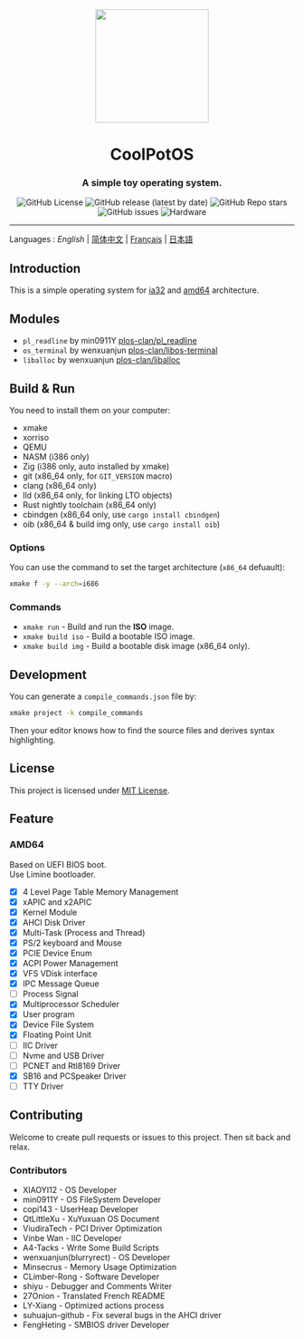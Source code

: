 <div align="center">
<img height="200px" src="https://github.com/user-attachments/assets/9542ad95-0f48-43ad-9617-a750db84e907" />

<h1 align="center">CoolPotOS</h1>
<h3>A simple toy operating system.</h3>

<img alt="GitHub License" src="https://img.shields.io/github/license/plos-clan/CoolPotOS?style=flat-square"/>
<img alt="GitHub release (latest by date)" src="https://img.shields.io/github/v/release/plos-clan/CoolPotOS?style=flat-square"/>
<img alt="GitHub Repo stars" src="https://img.shields.io/github/stars/plos-clan/CoolPotOS?style=flat-square"/>
<img alt="GitHub issues" src="https://img.shields.io/github/issues/plos-clan/CoolPotOS?style=flat-square"/>
<img alt="Hardware" src="https://img.shields.io/badge/Hardware-i386_x64-blue?style=flat-square"/>
</div>

---

Languages
: *English*
| [简体中文](readme/README-zh-CN.md)
| [Français](readme/README-fr-FR.md)
| [日本語](readme/README-ja-JP.md)

## Introduction

This is a simple operating system for [ia32](https://en.wikipedia.org/wiki/IA-32)
and [amd64](https://en.wikipedia.org/wiki/X86-64) architecture.

## Modules

- `pl_readline` by min0911Y [plos-clan/pl_readline](https://github.com/plos-clan/pl_readline)
- `os_terminal` by wenxuanjun [plos-clan/libos-terminal](https://github.com/plos-clan/libos-terminal)
- `liballoc` by wenxuanjun [plos-clan/liballoc](https://github.com/plos-clan/liballoc)

## Build & Run

You need to install them on your computer:

- xmake
- xorriso
- QEMU
- NASM (i386 only)
- Zig (i386 only, auto installed by xmake)
- git (x86_64 only, for `GIT_VERSION` macro)
- clang (x86_64 only)
- lld (x86_64 only, for linking LTO objects)
- Rust nightly toolchain (x86_64 only)
- cbindgen (x86_64 only, use `cargo install cbindgen`)
- oib (x86_64 & build img only, use `cargo install oib`)

### Options

You can use the command to set the target architecture (`x86_64` defuault):

```bash
xmake f -y --arch=i686
```

### Commands

- `xmake run` - Build and run the **ISO** image.
- `xmake build iso` - Build a bootable ISO image.
- `xmake build img` - Build a bootable disk image (x86_64 only).

## Development

You can generate a `compile_commands.json` file by:

```bash
xmake project -k compile_commands
```

Then your editor knows how to find the source files and derives syntax highlighting.

## License

This project is licensed under [MIT License](LICENSE).

## Feature

### AMD64

Based on UEFI BIOS boot. \
Use Limine bootloader.

- [x] 4 Level Page Table Memory Management
- [x] xAPIC and x2APIC
- [x] Kernel Module
- [x] AHCI Disk Driver
- [x] Multi-Task (Process and Thread)
- [x] PS/2 keyboard and Mouse
- [x] PCIE Device Enum
- [x] ACPI Power Management
- [x] VFS VDisk interface
- [x] IPC Message Queue
- [ ] Process Signal
- [x] Multiprocessor Scheduler
- [x] User program
- [x] Device File System
- [x] Floating Point Unit
- [ ] IIC Driver
- [ ] Nvme and USB Driver
- [ ] PCNET and Rtl8169 Driver
- [x] SB16 and PCSpeaker Driver
- [ ] TTY Driver

## Contributing

Welcome to create pull requests or issues to this project. Then sit back and relax.

### Contributors

- XIAOYI12 - OS Developer
- min0911Y - OS FileSystem Developer
- copi143 - UserHeap Developer
- QtLittleXu - XuYuxuan OS Document
- ViudiraTech - PCI Driver Optimization
- Vinbe Wan - IIC Developer
- A4-Tacks - Write Some Build Scripts
- wenxuanjun(blurryrect) - OS Developer
- Minsecrus - Memory Usage Optimization
- CLimber-Rong - Software Developer
- shiyu - Debugger and Comments Writer
- 27Onion - Translated French README
- LY-Xiang - Optimized actions process
- suhuajun-github - Fix several bugs in the AHCI driver
- FengHeting - SMBIOS driver Developer

